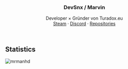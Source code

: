 <br />
<p align="center">

  <h3 align="center">DevSnx / Marvin</h3>

  <p align="center">
    Developer × Gründer von Turadox.eu
    <br />
    <a href="https://steamcommunity.com/profiles/76561198827490027">Steam</a>
    ·
    <a href="https://discord.com/channels/@me/814861093695651878">Discord</a>
    ·
    <a href="https://github.com/DevSnx?tab=repositories">Repositories</a>
  </p>
</p>

<br />

## Statistics

![mrmanhd](https://github-readme-stats.vercel.app/api?username=DevSnx&show_icons=true&locale=en)

<br />
<br />
<br />
<br />

[discord-shield]: https://img.shields.io/badge/-Discord-black.svg?style=for-the-badge&logo=discord&colorB=555
[discord-url]: https://discord.turadox.eu
